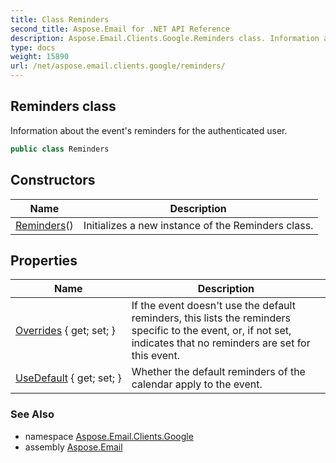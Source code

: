 ```yaml
---
title: Class Reminders
second_title: Aspose.Email for .NET API Reference
description: Aspose.Email.Clients.Google.Reminders class. Information about the events reminders for the authenticated user
type: docs
weight: 15890
url: /net/aspose.email.clients.google/reminders/
---
```

## Reminders class

Information about the event's reminders for the authenticated user.

```csharp
public class Reminders
```

## Constructors

| Name | Description |
| --- | --- |
| [Reminders](reminders/)() | Initializes a new instance of the Reminders class. |

## Properties

| Name | Description |
| --- | --- |
| [Overrides](../../aspose.email.clients.google/reminders/overrides/) { get; set; } | If the event doesn't use the default reminders, this lists the reminders specific to the event, or, if not set, indicates that no reminders are set for this event. |
| [UseDefault](../../aspose.email.clients.google/reminders/usedefault/) { get; set; } | Whether the default reminders of the calendar apply to the event. |

### See Also

* namespace [Aspose.Email.Clients.Google](../../aspose.email.clients.google/)
* assembly [Aspose.Email](../../)


